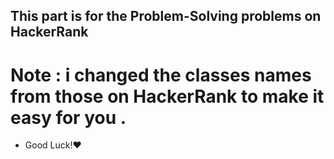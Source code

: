 ## This part is for the Problem-Solving problems on HackerRank
# Note : i changed the classes names from those on HackerRank to make it easy for you .
- Good Luck!❤️
